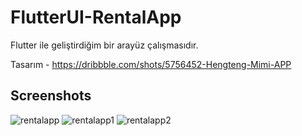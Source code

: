 # FlutterUI-RentalApp

Flutter ile geliştirdiğim bir arayüz çalışmasıdır.

Tasarım - https://dribbble.com/shots/5756452-Hengteng-Mimi-APP

## Screenshots

![rentalapp](https://raw.githubusercontent.com/ahmeteminkara/FlutterUI-RentalApp/master/media/rentalapp.gif)
![rentalapp1](https://raw.githubusercontent.com/ahmeteminkara/FlutterUI-RentalApp/master/media/rentalapp1.jpg)
![rentalapp2](https://raw.githubusercontent.com/ahmeteminkara/FlutterUI-RentalApp/master/media/rentalapp2.jpg)